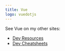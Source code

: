 ```yaml
---
title: Vue
logo: vuedotjs
---
```


See Vue on my other sites:

- [Dev Resources](https://michaelcurrin.github.io/dev-resources/resources/javascript/packages/vue/)
- [Dev Cheatsheets](https://michaelcurrin.github.io/dev-cheatsheets/cheatsheets/javascript/packages/vue/)
